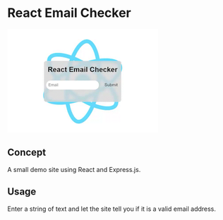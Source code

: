 # React Email Checker

![Demo](react-email-checker.gif)

## Concept

A small demo site using React and Express.js. 

## Usage

Enter a string of text and let the site tell you if it is a valid email address.
